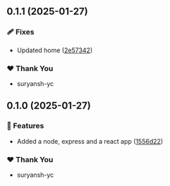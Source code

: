 ## 0.1.1 (2025-01-27)

### 🩹 Fixes

- Updated home ([2e57342](https://github.com/suryansh9315/nxdemo2/commit/2e57342))

### ❤️ Thank You

- suryansh-yc

## 0.1.0 (2025-01-27)

### 🚀 Features

- Added a node, express and a react app ([1556d22](https://github.com/suryansh9315/nxdemo2/commit/1556d22))

### ❤️ Thank You

- suryansh-yc
